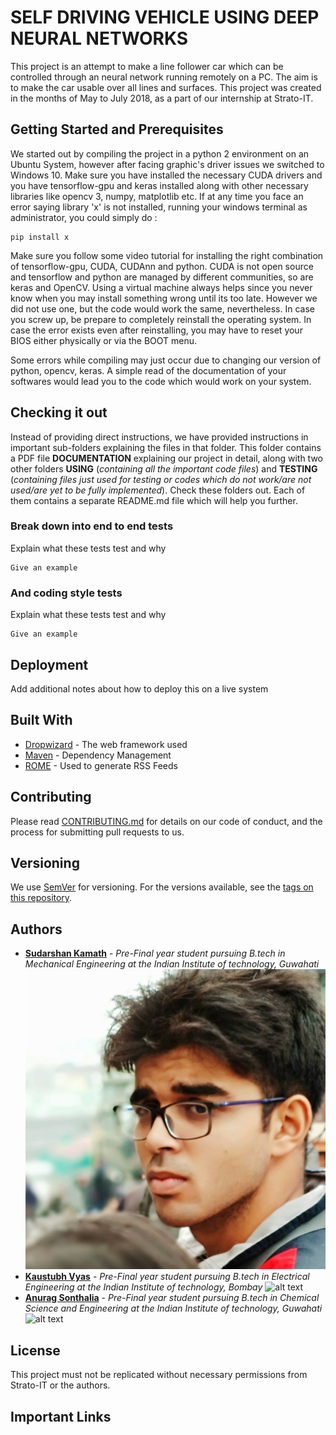 # SELF DRIVING VEHICLE USING DEEP NEURAL NETWORKS

This project is an attempt to make a line follower car which can be controlled through an neural network running remotely on a PC. The aim is to make the car usable over all lines and surfaces.
This project was created in the months of May to July 2018, as a part of our internship at Strato-IT.

## Getting Started and Prerequisites

We started out by compiling the project in a python 2 environment on an Ubuntu System, however after facing graphic's driver issues we switched to Windows 10. Make sure you have installed the necessary CUDA drivers and you have tensorflow-gpu and keras installed along with other necessary libraries like opencv 3, numpy, matplotlib etc. If at any time you face an error saying library 'x' is not installed, running your windows terminal as administrator, you could simply do :

```
pip install x
```
Make sure you follow some video tutorial for installing the right combination of tensorflow-gpu, CUDA, CUDAnn and python. CUDA is not open source and tensorflow and python are managed by different communities, so are keras and OpenCV. Using a virtual machine always helps since you never know when you may install something wrong until its too late.
 However we did not use one, but the code would work the same, nevertheless. In case you screw up, be prepare to completely reinstall the operating system. In case the error exists even after reinstalling, you may have to reset your BIOS either physically or via the BOOT menu.

Some errors while compiling may just occur due to changing our version of python, opencv, keras. A simple read of the documentation of your softwares would lead you to the code which would work on your system.

## Checking it out

Instead of providing direct instructions, we have provided instructions in important sub-folders explaining the files in that folder. This folder contains a PDF file **DOCUMENTATION** explaining our project in detail, along with two other folders **USING** (*containing all the important code files*) and **TESTING** (*containing files just used for testing or codes which do not work/are not used/are yet to be fully implemented*).
 Check these folders out. Each of them contains a separate README.md file which will help you further.

### Break down into end to end tests

Explain what these tests test and why

```
Give an example
```

### And coding style tests

Explain what these tests test and why

```
Give an example
```

## Deployment

Add additional notes about how to deploy this on a live system

## Built With

* [Dropwizard](http://www.dropwizard.io/1.0.2/docs/) - The web framework used
* [Maven](https://maven.apache.org/) - Dependency Management
* [ROME](https://rometools.github.io/rome/) - Used to generate RSS Feeds

## Contributing

Please read [CONTRIBUTING.md](https://gist.github.com/PurpleBooth/b24679402957c63ec426) for details on our code of conduct, and the process for submitting pull requests to us.

## Versioning

We use [SemVer](http://semver.org/) for versioning. For the versions available, see the [tags on this repository](https://github.com/your/project/tags). 

## Authors

* **[Sudarshan Kamath](https://in.linkedin.com/in/sudarshankamath)** - *Pre-Final year student pursuing B.tech in Mechanical Engineering at the Indian Institute of technology, Guwahati*
![alt text|1152x1152,20%](https://github.com/stratoit/internship_2018/blob/master/CORE/1.jpg)
* **[Kaustubh Vyas](https://www.linkedin.com/in/kaustubh-vyas-29639b113/)** - *Pre-Final year student pursuing B.tech in Electrical Engineering at the Indian Institute of technology, Bombay*
![alt text](https://github.com/stratoit/internship_2018/blob/master/CORE/2.jpg=50x50)
* **[Anurag Sonthalia](https://www.linkedin.com/in/anurag-sonthalia/)** - *Pre-Final year student pursuing B.tech in Chemical Science and Engineering at the Indian Institute of technology, Guwahati*
![alt text](https://github.com/stratoit/internship_2018/blob/master/CORE/3.jpg=50x50)

## License

This project must not be replicated without necessary permissions from Strato-IT or the authors.

## Important Links


